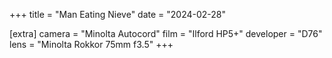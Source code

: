 +++
title =  "Man Eating Nieve"
date =  "2024-02-28"

[extra]
camera =  "Minolta Autocord"
film =  "Ilford HP5+"
developer =  "D76"
lens = "Minolta Rokkor 75mm f3.5"
+++
